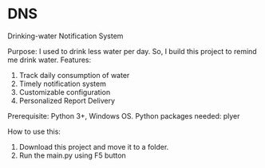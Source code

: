 # DNS
Drinking-water Notification System

Purpose: I used to drink less water per day. So, I build this project to remind me drink water. 
Features:
  1. Track daily consumption of water
  2. Timely notification system
  3. Customizable configuration
  4. Personalized Report Delivery

Prerequisite: Python 3+, Windows OS.
Python packages needed: plyer

How to use this:
  1. Download this project and move it to a folder.
  2. Run the main.py using F5 button



